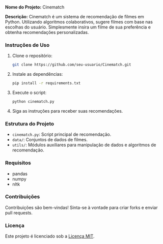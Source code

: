**Nome do Projeto:** Cinematch

**Descrição:**
Cinematch é um sistema de recomendação de filmes em Python. Utilizando algoritmos colaborativos, sugere filmes com base nas escolhas do usuário. Simplesmente insira um filme de sua preferência e obtenha recomendações personalizadas.

### Instruções de Uso
1. Clone o repositório:
   ```bash
   git clone https://github.com/seu-usuario/Cinematch.git
   ```

2. Instale as dependências:
   ```bash
   pip install -r requirements.txt
   ```

3. Execute o script:
   ```bash
   python cinematch.py
   ```

4. Siga as instruções para receber suas recomendações.

### Estrutura do Projeto
- `cinematch.py`: Script principal de recomendação.
- `data/`: Conjuntos de dados de filmes.
- `utils/`: Módulos auxiliares para manipulação de dados e algoritmos de recomendação.

### Requisitos
- pandas
- numpy
- nltk

### Contribuições
Contribuições são bem-vindas! Sinta-se à vontade para criar forks e enviar pull requests.

### Licença
Este projeto é licenciado sob a [Licença MIT](LICENSE).